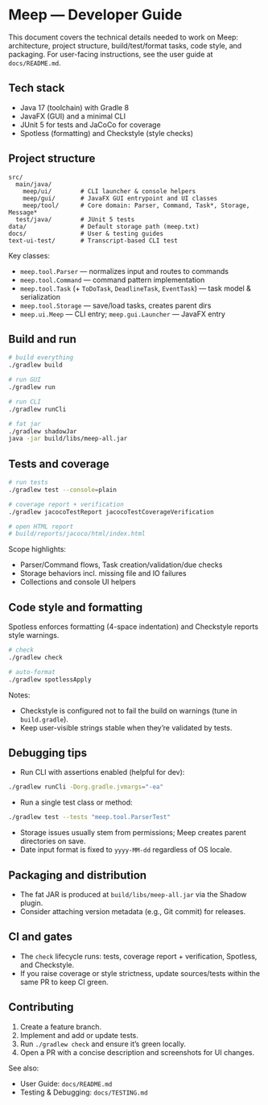 # Meep — Developer Guide

This document covers the technical details needed to work on Meep: architecture, project structure, build/test/format tasks, code style, and packaging. For user-facing instructions, see the user guide at `docs/README.md`.

## Tech stack

- Java 17 (toolchain) with Gradle 8
- JavaFX (GUI) and a minimal CLI
- JUnit 5 for tests and JaCoCo for coverage
- Spotless (formatting) and Checkstyle (style checks)

## Project structure

```
src/
  main/java/
    meep/ui/        # CLI launcher & console helpers
    meep/gui/       # JavaFX GUI entrypoint and UI classes
    meep/tool/      # Core domain: Parser, Command, Task*, Storage, Message*
  test/java/        # JUnit 5 tests
data/               # Default storage path (meep.txt)
docs/               # User & testing guides
text-ui-test/       # Transcript-based CLI test
```

Key classes:
- `meep.tool.Parser` — normalizes input and routes to commands
- `meep.tool.Command` — command pattern implementation
- `meep.tool.Task` (+ `ToDoTask`, `DeadlineTask`, `EventTask`) — task model & serialization
- `meep.tool.Storage` — save/load tasks, creates parent dirs
- `meep.ui.Meep` — CLI entry; `meep.gui.Launcher` — JavaFX entry

## Build and run

```bash
# build everything
./gradlew build

# run GUI
./gradlew run

# run CLI
./gradlew runCli

# fat jar
./gradlew shadowJar
java -jar build/libs/meep-all.jar
```

## Tests and coverage

```bash
# run tests
./gradlew test --console=plain

# coverage report + verification
./gradlew jacocoTestReport jacocoTestCoverageVerification

# open HTML report
# build/reports/jacoco/html/index.html
```

Scope highlights:
- Parser/Command flows, Task creation/validation/due checks
- Storage behaviors incl. missing file and IO failures
- Collections and console UI helpers

## Code style and formatting

Spotless enforces formatting (4-space indentation) and Checkstyle reports style warnings.

```bash
# check
./gradlew check

# auto-format
./gradlew spotlessApply
```

Notes:
- Checkstyle is configured not to fail the build on warnings (tune in `build.gradle`).
- Keep user-visible strings stable when they’re validated by tests.

## Debugging tips

- Run CLI with assertions enabled (helpful for dev):

```bash
./gradlew runCli -Dorg.gradle.jvmargs="-ea"
```

- Run a single test class or method:

```bash
./gradlew test --tests "meep.tool.ParserTest"
```

- Storage issues usually stem from permissions; Meep creates parent directories on save.
- Date input format is fixed to `yyyy-MM-dd` regardless of OS locale.

## Packaging and distribution

- The fat JAR is produced at `build/libs/meep-all.jar` via the Shadow plugin.
- Consider attaching version metadata (e.g., Git commit) for releases.

## CI and gates

- The `check` lifecycle runs: tests, coverage report + verification, Spotless, and Checkstyle.
- If you raise coverage or style strictness, update sources/tests within the same PR to keep CI green.

## Contributing

1) Create a feature branch.
2) Implement and add or update tests.
3) Run `./gradlew check` and ensure it’s green locally.
4) Open a PR with a concise description and screenshots for UI changes.

See also:
- User Guide: `docs/README.md`
- Testing & Debugging: `docs/TESTING.md`
